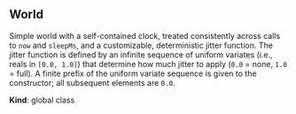 <a name="World"></a>

## World

Simple world with a self-contained clock, treated consistently across
calls to `now` and `sleepMs`, and a customizable, deterministic
jitter function. The jitter function is defined by an infinite
sequence of uniform variates (i.e., reals in `[0.0, 1.0]`) that
determine how much jitter to apply (`0.0` = none, `1.0` = full).
A finite prefix of the uniform variate sequence is given to the
constructor; all subsequent elements are `0.0`.

**Kind**: global class
